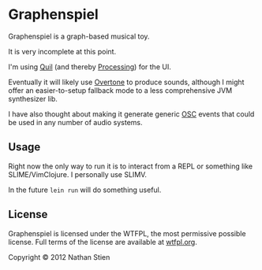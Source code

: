 # Graphenspiel

Graphenspiel is a graph-based musical toy.

It is very incomplete at this point.

I'm using [Quil](https://github.com/quil/quil) (and thereby [Processing](http://processing.org)) for the UI.

Eventually it will likely use [Overtone](http://overtone.github.com/) to produce sounds, although I might offer an easier-to-setup fallback mode to a less comprehensive JVM synthesizer lib.

I have also thought about making it generate generic [OSC](http://en.wikipedia.org/wiki/Open_Sound_Control) events that could be used in any number of audio systems.

## Usage

Right now the only way to run it is to interact from a REPL or something like SLIME/VimClojure.  I personally use SLIMV.

In the future `lein run` will do something useful.


## License

Graphenspiel is licensed under the WTFPL, the most permissive possible license.
Full terms of the license are available at [wtfpl.org](http://wtfpl.org/).

Copyright © 2012 Nathan Stien

